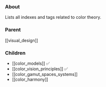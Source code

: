 ### About
Lists all indexes and tags related to color theory.

### Parent
[[visual_design]]

### Children
- [[color_models]] ✅
- [[color_vision_principles]] ✅
- [[color_gamut_spaces_systems]] 
- [[color_harmony]]
